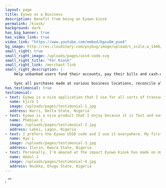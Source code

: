 ```yaml
---
layout: page
title: Eyowo as a Business
description: Benefit from being an Eyowo kiosk
permalink: /kiosk/
background: dark
has_big_banner: true
has_video_link: true
video_link: "https://www.youtube.com/embed/bgsuOm_pse4"
bg_image: http://res.cloudinary.com/psybug/image/upload/c_scale,w_1440/v1528454661/kiosk_o2bfns.jpg
small_right: true
small_right_image: /uploads/pages/ussd-code.svg
small_right_title: "For Kiosk"
small_right_link: /merchant-link
small_right_description: |-
    Help unbanked users fund their accounts, pay their bills and cash-out. Points Of Contact also receive commissions for rendering the aforementioned services. 
    
    Sync all purchases made at various business locations, reconcile all customer transactions and manage purchase insights.
has_testimonial: true
testimonial:
- text: Eyowo is a nice application that I use for all sorts of transactions. I would rather use the app than the USSD code. What I enjoy most about Eyowo is how simple it works. I use it to send money to my colleagues at work and my relatives.
  name: Ejiro I
  image: /uploads/pages/testimonial-1.jpg
  address: Warri, Delta State, Nigeria
- text: Eyowo is a nice product that I enjoy because it is fast and easy to use. I use both *4255# and the Eyowo user app. When I need to pay my sales personnel, I just log on to the Eyowo Web app and the process is so seamless.
  name: Phebian C
  image: /uploads/pages/testimonial-2.jpg
  address: Lekki, Lagos, Nigeria
- text: I prefers the Eyowo USSD code and I use it everywhere. My first experience was amazing and since then, I have been using it for transactions with family and friends.
  name: Ayo L
  image: /uploads/pages/testimonial-3.jpg
  address: Ilorin, Kwara State, Nigeria
- text: Personally, I'm amazed at the impact Eyowo Kiosk has made on my finances since I signed up, I've been able to grow my business with this business opportunity Eyowo offers. Last month, I made more than 20,000 Naira without leaving my comfort zone. Sweet!
  name: Abdul J
  image: /uploads/pages/testimonial-4.jpg
  address: Nsukka, Enugu State, Nigeria
---
```


, 
“”

